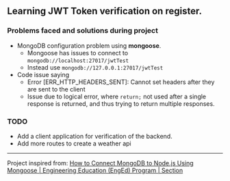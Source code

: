 ## Learning JWT Token verification on register.

### Problems faced and solutions during project

- MongoDB configuration problem using **mongoose**.
  - Mongoose has issues to connect to `mongodb://localhost:27017/jwtTest`
  - Instead use `mongodb://127.0.0.1:27017/jwtTest`
- Code issue saying
  - Error [ERR_HTTP_HEADERS_SENT]: Cannot set headers after they are sent to the client
  - Issue due to logical error, where `return;` not used after a single response is returned, and thus trying to return multiple responses.

### TODO

- Add a client application for verification of the backend.
- Add more routes to create a weather api

---

Project inspired from: [How to Connect MongoDB to Node.js Using Mongoose | Engineering Education (EngEd) Program | Section](https://www.section.io/engineering-education/nodejs-mongoosejs-mongodb/)
